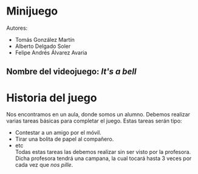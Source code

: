 # Minijuego
Autores:
 * Tomás González Martín
 * Alberto Delgado Soler
 * Felipe Andrés Álvarez Avaria

## Nombre del videojuego: *It's a bell*

# Historia del juego
Nos encontramos en un aula, donde somos un alumno. Debemos realizar varias tareas básicas para completar el juego. Estas tareas serán tipo:  
 * Contestar a un amigo por el móvil.
 * Tirar una bolita de papel al compañero.
 * etc  
Todas estas tareas las debemos realizar sin ser visto por la profesora. Dicha profesora tendrá una campana, la cual tocará hasta 3 veces por cada vez que *nos pille*.
